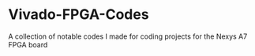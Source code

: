 # Vivado-FPGA-Codes
A collection of notable codes I made for coding projects for the Nexys A7 FPGA board
